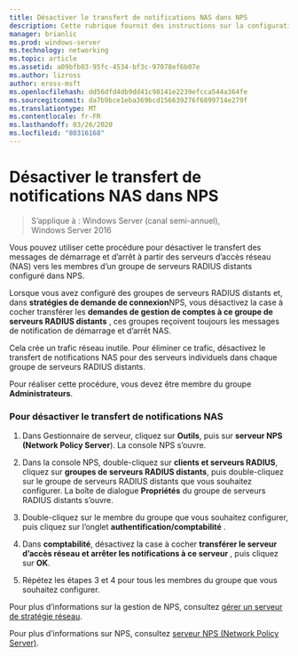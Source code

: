 ```yaml
---
title: Désactiver le transfert de notifications NAS dans NPS
description: Cette rubrique fournit des instructions sur la configuration des authentifications simultanées du serveur de stratégie réseau dans Windows Server 2016.
manager: brianlic
ms.prod: windows-server
ms.technology: networking
ms.topic: article
ms.assetid: a09bfb03-95fc-4534-bf3c-97078ef6b07e
ms.author: lizross
author: eross-msft
ms.openlocfilehash: dd56dfd4db9dd41c98141e2239efcca544a364fe
ms.sourcegitcommit: da7b9bce1eba369bcd156639276f6899714e279f
ms.translationtype: MT
ms.contentlocale: fr-FR
ms.lasthandoff: 03/26/2020
ms.locfileid: "80316168"
---
```

# <a name="disable-nas-notification-forwarding-in-nps"></a>Désactiver le transfert de notifications NAS dans NPS

>S’applique à : Windows Server (canal semi-annuel), Windows Server 2016

Vous pouvez utiliser cette procédure pour désactiver le transfert des messages de démarrage et d’arrêt à partir des serveurs d’accès réseau (NAS) vers les membres d’un groupe de serveurs RADIUS distants configuré dans NPS.

Lorsque vous avez configuré des groupes de serveurs RADIUS distants et, dans **stratégies de demande de connexion**NPS, vous désactivez la case à cocher transférer les **demandes de gestion de comptes à ce groupe de serveurs RADIUS distants** , ces groupes reçoivent toujours les messages de notification de démarrage et d’arrêt NAS. 

Cela crée un trafic réseau inutile. Pour éliminer ce trafic, désactivez le transfert de notifications NAS pour des serveurs individuels dans chaque groupe de serveurs RADIUS distants.

Pour réaliser cette procédure, vous devez être membre du groupe **Administrateurs**.

### <a name="to-disable-nas-notification-forwarding"></a>Pour désactiver le transfert de notifications NAS

1. Dans Gestionnaire de serveur, cliquez sur **Outils**, puis sur **serveur NPS (Network Policy Server**). La console NPS s’ouvre.

2. Dans la console NPS, double-cliquez sur **clients et serveurs RADIUS**, cliquez sur **groupes de serveurs RADIUS distants**, puis double-cliquez sur le groupe de serveurs RADIUS distants que vous souhaitez configurer. La boîte de dialogue **Propriétés** du groupe de serveurs RADIUS distants s’ouvre.

3. Double-cliquez sur le membre du groupe que vous souhaitez configurer, puis cliquez sur l’onglet **authentification/comptabilité** .

4. Dans **comptabilité**, désactivez la case à cocher **transférer le serveur d’accès réseau et arrêter les notifications à ce serveur** , puis cliquez sur **OK**.

5. Répétez les étapes 3 et 4 pour tous les membres du groupe que vous souhaitez configurer.

Pour plus d’informations sur la gestion de NPS, consultez [gérer un serveur de stratégie réseau](nps-manage-top.md).

Pour plus d’informations sur NPS, consultez [serveur NPS (Network Policy Server)](nps-top.md).
